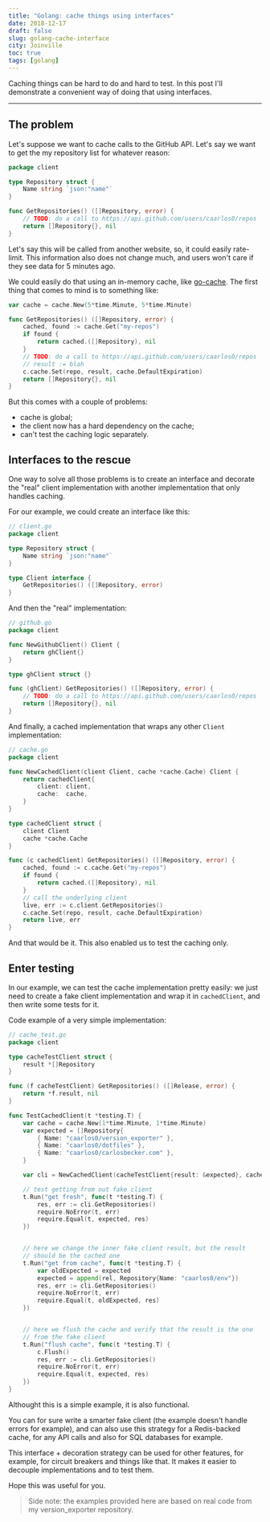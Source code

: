 ```yaml
---
title: "Golang: cache things using interfaces"
date: 2018-12-17
draft: false
slug: golang-cache-interface
city: Joinville
toc: true
tags: [golang]
---
```


Caching things can be hard to do and hard to test. In this post I'll demonstrate a convenient way of doing that using interfaces.

---

## The problem

Let's suppose we want to cache calls to the GitHub API. Let's say we want
to get the my repository list for whatever reason:

```go
package client

type Repository struct {
	Name string `json:"name"`
}

func GetRepositories() ([]Repository, error) {
	// TODO: do a call to https://api.github.com/users/caarlos0/repos
	return []Repository{}, nil
}
```

Let's say this will be called from another website, so, it could easily
rate-limit. This information also does not change much, and users won't care
if they see data for 5 minutes ago.

We could easily do that using an in-memory cache, like [go-cache](https://github.com/patrickmn/go-cache). The
first thing that comes to mind is to something like:

```go
var cache = cache.New(5*time.Minute, 5*time.Minute)

func GetRepositories() ([]Repository, error) {
	cached, found := cache.Get("my-repos")
	if found {
		return cached.([]Repository), nil
	}
	// TODO: do a call to https://api.github.com/users/caarlos0/repos
	// result := blah
	c.cache.Set(repo, result, cache.DefaultExpiration)
	return []Repository{}, nil
}
```

But this comes with a couple of problems:

- cache is global;
- the client now has a hard dependency on the cache;
- can't test the caching logic separately.

## Interfaces to the rescue

One way to solve all those problems is to create an interface and decorate
the "real" client implementation with another implementation that only handles
caching.

For our example, we could create an interface like this:

```go
// client.go
package client

type Repository struct {
	Name string `json:"name"`
}

type Client interface {
	GetRepositories() ([]Repository, error)
}
```

And then the "real" implementation:

```go
// github.go
package client

func NewGithubClient() Client {
	return ghClient{}
}

type ghClient struct {}

func (ghClient) GetRepositories() ([]Repository, error) {
	// TODO: do a call to https://api.github.com/users/caarlos0/repos
	return []Repository{}, nil
}
```

And finally, a cached implementation that wraps any other `Client`
implementation:

```go
// cache.go
package client

func NewCachedClient(client Client, cache *cache.Cache) Client {
	return cachedClient{
		client: client,
		cache:  cache,
	}
}

type cachedClient struct {
	client Client
	cache *cache.Cache
}

func (c cachedClient) GetRepositories() ([]Repository, error) {
	cached, found := c.cache.Get("my-repos")
	if found {
		return cached.([]Repository), nil
	}
	// call the underlying client
	live, err := c.client.GetRepositories()
	c.cache.Set(repo, result, cache.DefaultExpiration)
	return live, err
}
```

And that would be it. This also enabled us to test the caching only.

## Enter testing

In our example, we can test the cache implementation pretty easily: we just
need to create a fake client implementation and wrap it in `cachedClient`,
and then write some tests for it.

Code example of a very simple implementation:

```go
// cache_test.go
package client

type cacheTestClient struct {
	result *[]Repository
}

func (f cacheTestClient) GetRepositories() ([]Release, error) {
	return *f.result, nil
}

func TestCachedClient(t *testing.T) {
	var cache = cache.New(1*time.Minute, 1*time.Minute)
	var expected = []Repository{
		{ Name: "caarlos0/version_exporter" },
		{ Name: "caarlos0/dotfiles" },
		{ Name: "caarlos0/carlosbecker.com" },
	}

	var cli = NewCachedClient(cacheTestClient{result: &expected}, cache)

	// test getting from out fake client
	t.Run("get fresh", func(t *testing.T) {
		res, err := cli.GetRepositories()
		require.NoError(t, err)
		require.Equal(t, expected, res)
	})


	// here we change the inner fake client result, but the result
	// should be the cached one
	t.Run("get from cache", func(t *testing.T) {
		var oldExpected = expected
		expected = append(rel, Repository{Name: "caarlos0/env"})
		res, err := cli.GetRepositories()
		require.NoError(t, err)
		require.Equal(t, oldExpected, res)
	})


	// here we flush the cache and verify that the result is the one
	// from the fake client
	t.Run("flush cache", func(t *testing.T) {
		c.Flush()
		res, err := cli.GetRepositories()
		require.NoError(t, err)
		require.Equal(t, expected, res)
	})
}
```

Althought this is a simple example, it is also functional.

You can for sure write a smarter fake client (the example doesn't handle errors
for example), and can also use this strategy for a Redis-backed cache, for
any API calls and also for SQL databases for example.

This interface + decoration strategy can be used for other features, for
example, for circuit breakers and things like that. It makes it easier to
decouple implementations and to test them.

Hope this was useful for you.

> Side note: the examples provided here are based on real code from
> my version_exporter repository.
